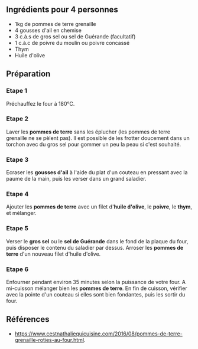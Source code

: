 ## Ingrédients pour 4 personnes

- 1kg de pommes de terre grenaille
- 4 gousses d'ail en chemise
- 3 c.à.s de gros sel ou sel de Guérande (facultatif)
- 1 c.à.c de poivre du moulin ou poivre concassé
- Thym
- Huile d'olive

## Préparation

### Etape 1

Préchauffez le four à 180°C.

### Etape 2

Laver les **pommes de terre** sans les éplucher (les pommes de terre grenaille ne se pèlent pas). Il est possible de les frotter doucement dans un torchon avec du gros sel pour gommer un peu la peau si c'est souhaité.

### Etape 3

Ecraser les **gousses d'ail** à l'aide du plat d'un couteau en pressant avec la paume de la main, puis les verser dans un grand saladier.

### Etape 4

Ajouter les **pommes de terre** avec un filet d'**huile d'olive**, le **poivre**, le **thym**, et mélanger.

### Etape 5

Verser le **gros sel** ou le **sel de Guérande** dans le fond de la plaque du four, puis disposer le contenu du saladier par dessus. Arroser les **pommes de terre** d'un nouveau filet d'huile d'olive.

### Etape 6

Enfourner pendant environ 35 minutes selon la puissance de votre four. A mi-cuisson mélanger bien les **pommes de terre**. En fin de cuisson, vérifier avec la pointe d'un couteau si elles sont bien fondantes, puis les sortir du four.

## Références

- <https://www.cestnathaliequicuisine.com/2016/08/pommes-de-terre-grenaille-roties-au-four.html>.
